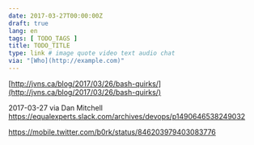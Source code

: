 ```yaml
---
date: 2017-03-27T00:00:00Z
draft: true
lang: en
tags: [ TODO_TAGS ]
title: TODO_TITLE
type: link # image quote video text audio chat
via: "[Who](http://example.com)"
---
```



[http://jvns.ca/blog/2017/03/26/bash-quirks/](http://jvns.ca/blog/2017/03/26/bash-quirks/)

2017-03-27 via Dan Mitchell
https://equalexperts.slack.com/archives/devops/p1490646538249032

https://mobile.twitter.com/b0rk/status/846203979403083776
